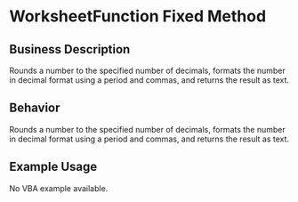# WorksheetFunction Fixed Method

## Business Description
Rounds a number to the specified number of decimals, formats the number in decimal format using a period and commas, and returns the result as text.

## Behavior
Rounds a number to the specified number of decimals, formats the number in decimal format using a period and commas, and returns the result as text.

## Example Usage
No VBA example available.